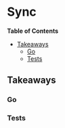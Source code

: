 # Sync

<!-- START doctoc generated TOC please keep comment here to allow auto update -->
<!-- DON'T EDIT THIS SECTION, INSTEAD RE-RUN doctoc TO UPDATE -->
**Table of Contents**

- [Takeaways](#takeaways)
  - [Go](#go)
  - [Tests](#tests)

<!-- END doctoc generated TOC please keep comment here to allow auto update -->

## Takeaways

### Go


### Tests

